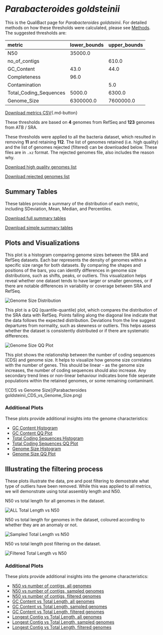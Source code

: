 # *Parabacteroides goldsteinii*

This is the QualiBact page for *Parabacteroides goldsteinii*. For detailed methods on how these thresholds were calculated, please see [Methods](../../methods.md).
The suggested thresholds are: 

| metric                 | lower_bounds   | upper_bounds   |
|:-----------------------|:---------------|:---------------|
| N50                    | 35000.0        |                |
| no_of_contigs          |                | 610.0          |
| GC_Content             | 43.0           | 44.0           |
| Completeness           | 96.0           |                |
| Contamination          |                | 5.0            |
| Total_Coding_Sequences | 5000.0         | 6300.0         |
| Genome_Size            | 6300000.0      | 7600000.0      |

[Download metrics CSV](Parabacteroides_goldsteinii_metrics.csv){.md-button}


These thresholds are based on **4** genomes from RefSeq and **123** genomes from ATB / SRA.

These thresholds were applied to all the bacteria dataset, which resulted in removing **11** and retaining **112**.
The list of genomes retained (i.e. high quality) and the list of genomes rejected (filtered) can be downloaded below. These files are in `.xz` format. The rejected genomes file, also includes the reason why.

[Download high quality genomes list](Parabacteroides_goldsteinii_high_quality_genomes.csv.xz)


[Download rejected genomes list](Parabacteroides_goldsteinii_filtered_out_genomes.csv.xz)



## Summary Tables
These tables provide a summary of the distribution of each metric, including SDeviation, Mean, Median, and Percentiles.

[Download full summary tables](summary.csv)

[Download simple summary tables](selected_summary.csv)

## Plots and Visualizations

This plot is a histogram comparing genome sizes between the SRA and RefSeq datasets. Each bar represents the density of genomes within a specific size range for both datasets. By comparing the shapes and positions of the bars, you can identify differences in genome size distributions, such as shifts, peaks, or outliers. This visualization helps reveal whether one dataset tends to have larger or smaller genomes, or if there are notable differences in variability or coverage between SRA and RefSeq.

![Genome Size Distribution](Genome_Size_refseq_histogram_kde.png)

This plot is a QQ (quantile-quantile) plot, which compares the distribution of the SRA data with RefSeq. Points falling along the diagonal line indicate that the data follows the expected distribution. Deviations from the line suggest departures from normality, such as skewness or outliers. This helps assess whether the dataset is consistently distributed or if there are systematic differences.

![Genome Size QQ Plot](Genome_Size_refseq_qqplot.png)

This plot shows the relationship between the number of coding sequences (CDS) and genome size. It helps to visualize how genome size correlates with the number of genes. This should be linear - as the genome size increases, the number of coding sequences should also increase. Any secondary trend lines or non-linear behaviour indicates bone fide seperate populations within the retained genomes, or some remaining contaminant. 

![CDS vs Genome Size](Parabacteroides goldsteinii_CDS_vs_Genome_Size.png)

### Additional Plots

These plots provide additional insights into the genome characteristics:

- [GC Content Histogram](GC_Content_refseq_histogram_kde.png)
- [GC Content QQ Plot](GC_Content_refseq_qqplot.png)
- [Total Coding Sequences Histogram](Total_Coding_Sequences_refseq_histogram_kde.png)
- [Total Coding Sequences QQ Plot](Total_Coding_Sequences_refseq_qqplot.png)
- [Genome Size Histogram](Genome_Size_refseq_histogram_kde.png)
- [Genome Size QQ Plot](Genome_Size_refseq_qqplot.png)
## Illustrating the filtering process
These plots illustrate the data, pre and post filtering to demostrate what type of outliers have been removed. While this was applied to all metrics, we will demonstrate using total assembly length and N50.

N50 vs total length for all genomes in the dataset.

![ALL Total Length vs N50](Parabacteroides_goldsteinii_all_total_length_N50.png)

N50 vs total length for genomes in the dataset, coloured according to whether they are an anomaly or not.

![Sampled Total Length vs N50](Parabacteroides_goldsteinii_sample_total_length_N50.png)

N50 vs total length post filtering on the dataset.

![Filtered Total Length vs N50](Parabacteroides_goldsteinii_filt_total_length_N50.png)

### Additional Plots

These plots provide additional insights into the genome characteristics:

- [N50 vs number of contigs, all genomes](Parabacteroides_goldsteinii_all_N50_number.png)
- [N50 vs number of contigs, sampled genomes](Parabacteroides_goldsteinii_sample_N50_number.png)
- [N50 vs number of contigs, filtered genomes](Parabacteroides_goldsteinii_filt_N50_number.png)
- [GC Content vs Total Length, all genomes](Parabacteroides_goldsteinii_all_total_length_GC_Content.png)
- [GC Content vs Total Length, sampled genomes](Parabacteroides_goldsteinii_sample_total_length_GC_Content.png)
- [GC Content vs Total Length, filtered genomes](Parabacteroides_goldsteinii_filt_total_length_GC_Content.png)
- [Longest Contig vs Total Length, all genomes](Parabacteroides_goldsteinii_all_total_length_longest.png)
- [Longest Contig vs Total Length, sampled genomes](Parabacteroides_goldsteinii_sample_total_length_longest.png)
- [Longest Contig vs Total Length, filtered genomes](Parabacteroides_goldsteinii_filt_total_length_longest.png)
